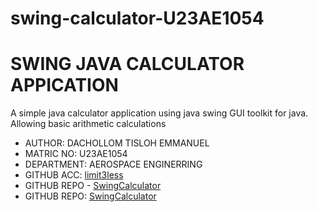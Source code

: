  # swing-calculator-U23AE1054
# SWING JAVA CALCULATOR APPICATION

A simple java calculator application using java swing GUI toolkit for java. Allowing basic arithmetic calculations

- AUTHOR: DACHOLLOM TISLOH EMMANUEL
- MATRIC NO: U23AE1054
- DEPARTMENT: AEROSPACE ENGINERRING
- GITHUB ACC: [limit3less](https://github.com/limit3less)
- GITHUB REPO - [SwingCalculator](https://github.com/limit3less/swing-calculator-U23AE1054)
- GITHUB REPO: [SwingCalculator](https://github.com/limit3less/swing-calculator-U23AE1054)
